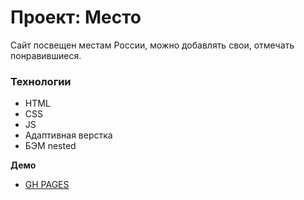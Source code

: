 # Проект: Место

Сайт посвещен местам России, можно добавлять свои, отмечать понравившиеся.

### Технологии

* HTML
* CSS
* JS
* Адаптивная верстка
* БЭМ nested

**Демо**

* [GH PAGES](https://www.figma.com/file/2cn9N9jSkmxD84oJik7xL7/JavaScript.-Sprint-4?node-id=0%3A1)

